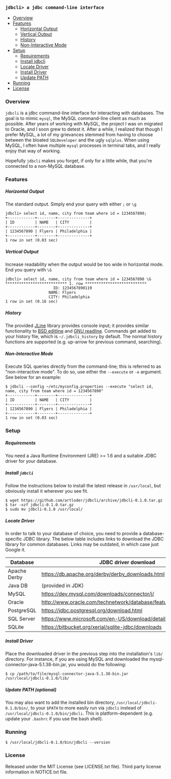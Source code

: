 ### `jdbcli> a jdbc command-line interface`

* [Overview](#overview)
* [Features](#features)
  * [Horizontal Output](#horizontal-output)
  * [Vertical Output](#vertical-output)
  * [History](#history)
  * [Non-Interactive Mode](#non-interactive-mode)
* [Setup](#setup)
  * [Requirements](#requirements)
  * [Install jdbcli](#install-jdbcli)
  * [Locate Driver](#locate-driver)
  * [Install Driver](#install-driver)
  * [Update PATH](#update-path-optional)
* [Running](#running)
* [License](#license)

### Overview

`jdbcli` is a jdbc command-line interface for interacting with databases. 
The goal is to mimic `mysql`, the MySQL command-line client as much as
possible. After years of working with MySQL, the project I was on migrated to
Oracle, and I soon grew to detest it. After a while, I realized that though I
prefer MySQL, a lot of my grievances stemmed from having to choose between the
bloated `SQLDeveloper` and the ugly `sqlplus`. When using MySQL, I
often have multiple `mysql` processes in terminal tabs, and I really enjoy
that way of working.

Hopefully `jdbcli` makes you forget, if only for a little while, that
you're connected to a non-MySQL database.

### Features

##### Horizontal Output

The standard output. Simply end your query with either `;` or `\g`
```
jdbcli> select id, name, city from team where id = 1234567890;
+------------+--------+--------------+
| ID         | NAME   | CITY         |
+------------+--------+--------------+
| 1234567890 | Flyers | Philadelphia |
+------------+--------+--------------+
1 row in set (0.03 sec)
```

##### Vertical Output

Increase readability when the output would be too wide in horizontal mode. End
you query with `\G`

```
jdbcli> select id, name, city from team where id = 1234567890 \G
*************************** 1. row ***************************
                     ID: 1234567890119
                   NAME: Flyers
                   CITY: Philadelphia
1 row in set (0.16 sec)
```

##### History

The provided [JLine](https://github.com/jline/jline2) library provides console input; it provides similar functionality to [BSD editline](http://thrysoee.dk/editline/) and [GNU readline](http://cnswww.cns.cwru.edu/php/chet/readline/rltop.html). Commands get
added to your history file, which is `~/.jdbcli_history` by default. The normal history functions are supported (e.g. up-arrow for previous command, searching).

##### Non-Interactive Mode

Execute SQL queries directly from the command-line; this is referred to as "non-interactive mode". To do so, use
either the `--execute` or `-e` argument. See below for an example:

```
$ jdbcli --config ~/etc/myconfig.properties --execute "select id, name, city from team where id = 1234567890"
+------------+--------+--------------+
| ID         | NAME   | CITY         |
+------------+--------+--------------+
| 1234567890 | Flyers | Philadelphia |
+------------+--------+--------------+
1 row in set (0.03 sec)
```

### Setup

##### Requirements

You need a Java Runtime Environment (JRE) >= 1.6 and a suitable JDBC driver for your database.

##### Install `jdbcli`

Follow the instructions below to install the latest release in `/usr/local`, but obviously install it wherever you see fit. 

```
$ wget https://github.com/artloder/jdbcli/archive/jdbcli-0.1.0.tar.gz
$ tar -xzf jdbcli-0.1.0.tar.gz
$ sudo mv jdbcli-0.1.0 /usr/local/
```

##### Locate Driver

In order to talk to your database of choice, you need to provide a database-specific JDBC library.
The below table includes links to download the JDBC library for common databases. Links may be outdated,
in which case just Google it.

| Database     | JDBC driver download |
| ------------ | -------------------- |
| Apache Derby | https://db.apache.org/derby/derby_downloads.html |
| Java DB      | (provided in JDK) |
| MySQL        | https://dev.mysql.com/downloads/connector/j/ |
| Oracle       | http://www.oracle.com/technetwork/database/features/jdbc/index.html |
| PostgreSQL   | https://jdbc.postgresql.org/download.html |
| SQL Server   | https://www.microsoft.com/en-US/download/details.aspx?id=11774 |
| SQLite       | https://bitbucket.org/xerial/sqlite-jdbc/downloads |

##### Install Driver

Place the downloaded driver in the previous step into the installation's `lib/` directory.
For instance, if you are using MySQL and downloaded the mysql-connector-java-5.1.38-bin.jar, you would do the following:

```
$ cp /path/to/file/mysql-connector-java-5.1.38-bin.jar /usr/local/jdbcli-0.1.0/lib/
```

##### Update PATH (optional)

You may also want to add the installed bin directory, `/usr/local/jdbcli-0.1.0/bin/`, to your `$PATH` to more easily run via `jdbcli` instead of `/usr/local/jdbcli-0.1.0/bin/jdbcli`. This is platform-dependent (e.g. update your `.bashrc` if you use the bash shell).

### Running

```
$ /usr/local/jdbcli-0.1.0/bin/jdbcli --version
```

### License

Released under the MIT License (see LICENSE.txt file). Third party license information in NOTICE.txt file.

